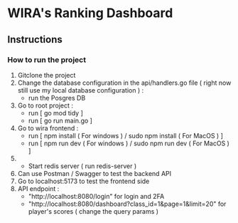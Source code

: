 # WIRA's Ranking Dashboard

## Instructions
### How to run the project
1. Gitclone the project
2. Change the database configuration in the api/handlers.go file ( right now still use my local database configuration ) :
   - run the Posgres DB
3. Go to root project :
   - run [ go mod tidy ]
   - run [ go run main.go ]
4. Go to wira frontend :
   - run [ npm install ( For windows ) / sudo npm install ( For MacOS ) ]
   - run [ npm run dev ( For windows ) / sudo npm run dev ( For MacOS ) ]
5. - Start redis server ( run redis-server )
6. Can use Postman / Swagger to test the backend API
7. Go to localhost:5173 to test the frontend side
8. API endpoint :
   - "http://localhost:8080/login" for login and 2FA
   - "http://localhost:8080/dashboard?class_id=1&page=1&limit=20" for player's scores ( change the query params )

